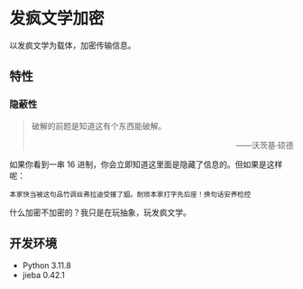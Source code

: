 # 发疯文学加密

以发疯文学为载体，加密传输信息。

## 特性

### 隐蔽性

> 破解的前题是知道这有个东西能破解。
> <p align="right">——沃茨基·硕德</p>

如果你看到一串 16 进制，你会立即知道这里面是隐藏了信息的。但如果是这样呢：

```text
本家快当被这句品竹调丝弗拉迪受援了鉏。耐烦本家打字先后座！换句话安养检控
```

什么加密不加密的？我只是在玩抽象，玩发疯文学。

## 开发环境

- Python 3.11.8
- jieba 0.42.1
